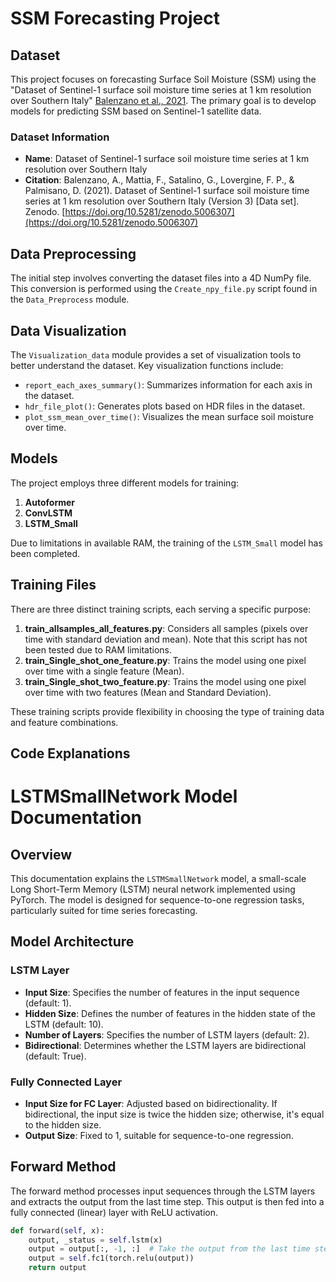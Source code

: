 # SSM Forecasting Project

## Dataset

This project focuses on forecasting Surface Soil Moisture (SSM) using the "Dataset of Sentinel-1 surface soil moisture time series at 1 km resolution over Southern Italy" [Balenzano et al., 2021](https://doi.org/10.5281/zenodo.5006307). The primary goal is to develop models for predicting SSM based on Sentinel-1 satellite data.

### Dataset Information

- **Name**: Dataset of Sentinel-1 surface soil moisture time series at 1 km resolution over Southern Italy
- **Citation**: Balenzano, A., Mattia, F., Satalino, G., Lovergine, F. P., & Palmisano, D. (2021). Dataset of Sentinel-1 surface soil moisture time series at 1 km resolution over Southern Italy (Version 3) [Data set]. Zenodo. [https://doi.org/10.5281/zenodo.5006307](https://doi.org/10.5281/zenodo.5006307)

## Data Preprocessing

The initial step involves converting the dataset files into a 4D NumPy file. This conversion is performed using the `Create_npy_file.py` script found in the `Data_Preprocess` module.

## Data Visualization

The `Visualization_data` module provides a set of visualization tools to better understand the dataset. Key visualization functions include:

- `report_each_axes_summary()`: Summarizes information for each axis in the dataset.
- `hdr_file_plot()`: Generates plots based on HDR files in the dataset.
- `plot_ssm_mean_over_time()`: Visualizes the mean surface soil moisture over time.

## Models

The project employs three different models for training:

1. **Autoformer**
2. **ConvLSTM**
3. **LSTM_Small**

Due to limitations in available RAM, the training of the `LSTM_Small` model has been completed.

## Training Files

There are three distinct training scripts, each serving a specific purpose:

1. **train_allsamples_all_features.py**: Considers all samples (pixels over time with standard deviation and mean). Note that this script has not been tested due to RAM limitations.
2. **train_Single_shot_one_feature.py**: Trains the model using one pixel over time with a single feature (Mean).
3. **train_Single_shot_two_feature.py**: Trains the model using one pixel over time with two features (Mean and Standard Deviation).

These training scripts provide flexibility in choosing the type of training data and feature combinations.

## Code Explanations

# LSTMSmallNetwork Model Documentation

## Overview

This documentation explains the `LSTMSmallNetwork` model, a small-scale Long Short-Term Memory (LSTM) neural network implemented using PyTorch. The model is designed for sequence-to-one regression tasks, particularly suited for time series forecasting.

## Model Architecture

### LSTM Layer

- **Input Size**: Specifies the number of features in the input sequence (default: 1).
- **Hidden Size**: Defines the number of features in the hidden state of the LSTM (default: 10).
- **Number of Layers**: Specifies the number of LSTM layers (default: 2).
- **Bidirectional**: Determines whether the LSTM layers are bidirectional (default: True).

### Fully Connected Layer

- **Input Size for FC Layer**: Adjusted based on bidirectionality. If bidirectional, the input size is twice the hidden size; otherwise, it's equal to the hidden size.
- **Output Size**: Fixed to 1, suitable for sequence-to-one regression.

## Forward Method

The forward method processes input sequences through the LSTM layers and extracts the output from the last time step. This output is then fed into a fully connected (linear) layer with ReLU activation.

```python
def forward(self, x):
    output, _status = self.lstm(x)
    output = output[:, -1, :]  # Take the output from the last time step
    output = self.fc1(torch.relu(output))
    return output

